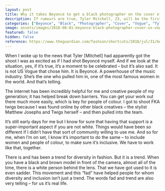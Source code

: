 ```yaml
---
layout: post
title: Why it takes Beyoncé to get a black photographer on the cover of US Vogue
description: If rumours are true, Tyler Mitchell, 23, will be the first black photographer to shoot the magazine’s cover image in its 126-year history. Fellow creative, 19-year old David Uzochukwu, explains how people of colour are effecting change
categories: ["Beyonce", "Black", "Photographer", "Cover", "Vogue", "Tyler", "Mitchell"]
image: assets/images/2018-08-01-beyonce-black-photographer-cover-us-vogue-tyler-mitchell.jpg
featured: false
hidden: false
reference: https://www.theguardian.com/fashion/shortcuts/2018/jul/31/beyonce-black-photographer-cover-us-vogue-tyler-mitchell
---
```

When I woke up to the news that Tyler [Mitchell] had apparently got the shoot I was as excited as if I had shot Beyoncé myself. And if we look at the situation, yes, if it’s true, it’s a moment to be celebrated – but it’s also sad. It is not US Vogue that chose him. It is Beyoncé. A powerhouse of the music industry. She’s the one who pulled him in, one of the most famous women in the world. And that’s telling.

The internet has been incredibly helpful for me and creative people of my generation; it has helped break down barriers. You can get your work out there much more easily, which is key for people of colour. I got to shoot FKA twigs because I was found online by other black creatives – the stylist Matthew Josephs and Twigs herself – and then pulled into the team.

It’s still early days for me but I know for sure that having that support is a super-important aspect if you are not white. Things would have been so different if I didn’t have that sort of community willing to use me. And so for me, when I’m on set, I know it’s important to do the same – to include women and people of colour, to make sure it’s inclusive. We have to work like that, together.

There is and has been a trend for diversity in fashion. But it is a trend. When you have a black and brown model in front of the camera, almost all of the time, there is a white person behind the lens. That we have got used to it is even sadder. This movement and this “fad” have helped people for whom diversity and inclusion isn’t just a trend. The words fad and trend are also very telling – for us it’s real life.
